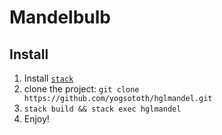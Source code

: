 # Mandelbulb

## Install

1. Install [`stack`](https://github.com/commercialhaskell/stack)
2. clone the project: `git clone https://github.com/yogsototh/hglmandel.git`
3. `stack build && stack exec hglmandel`
4. Enjoy!
